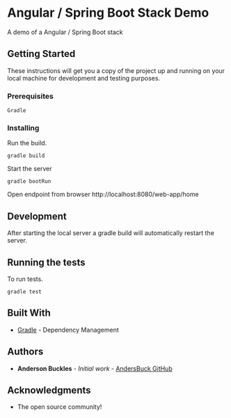 # Angular / Spring Boot Stack Demo

A demo of a Angular / Spring Boot stack

## Getting Started

These instructions will get you a copy of the project up and running on your local machine for development and testing purposes. 

### Prerequisites

```
Gradle
```

### Installing

Run the build.

```
gradle build
```

Start the server

```
gradle bootRun
```

Open endpoint from browser http://localhost:8080/web-app/home

## Development

After starting the local server a gradle build will automatically restart the server.

## Running the tests

To run tests.

```
gradle test
```

## Built With

* [Gradle](https://gradle.org/) - Dependency Management

## Authors

* **Anderson Buckles** - *Initial work* - [AndersBuck GitHub](https://github.com/andersbuck)

## Acknowledgments

* The open source community!

